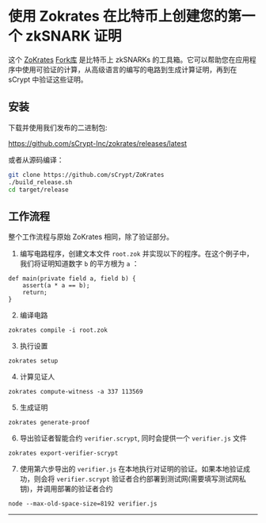 # 使用 Zokrates 在比特币上创建您的第一个 zkSNARK 证明


这个 [ZoKrates](https://github.com/Zokrates/ZoKrates) [Fork库](https://github.com/sCrypt-Inc/zokrates)  是比特币上 zkSNARKs 的工具箱。它可以帮助您在应用程序中使用可验证的计算，从高级语言的编写的电路到生成计算证明，再到在 sCrypt 中验证这些证明。

## 安装

下载并使用我们发布的二进制包:

https://github.com/sCrypt-Inc/zokrates/releases/latest

或者从源码编译：

```bash
git clone https://github.com/sCrypt/ZoKrates
./build_release.sh
cd target/release
```

## 工作流程

整个工作流程与原始 ZoKrates 相同，除了验证部分。

1. 编写电路程序，创建文本文件 `root.zok` 并实现以下的程序。在这个例子中，我们将证明知道数字 `b` 的平方根为 `a` ：

```
def main(private field a, field b) {
    assert(a * a == b);
    return;
}
```

2. 编译电路

```
zokrates compile -i root.zok
```

3. 执行设置

```
zokrates setup
```

4. 计算见证人

```
zokrates compute-witness -a 337 113569
```

5. 生成证明

```
zokrates generate-proof
```

6. 导出验证者智能合约 `verifier.scrypt`, 同时会提供一个 `verifier.js` 文件

```
zokrates export-verifier-scrypt
```

7. 使用第六步导出的 `verifier.js` 在本地执行对证明的验证。如果本地验证成功，则会将 `verifier.scrypt` 验证者合约部署到测试网(需要填写测试网私钥)，并调用部署的验证者合约

```
node --max-old-space-size=8192 verifier.js
```

------------------------

